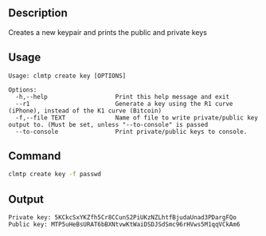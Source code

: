 ## Description

Creates a new keypair and prints the public and private keys

## Usage

```console
Usage: clmtp create key [OPTIONS]

Options:
  -h,--help                   Print this help message and exit
  --r1                        Generate a key using the R1 curve (iPhone), instead of the K1 curve (Bitcoin)
  -f,--file TEXT              Name of file to write private/public key output to. (Must be set, unless "--to-console" is passed
  --to-console                Print private/public keys to console.
```

## Command

```sh
clmtp create key -f passwd
```

## Output

```console
Private key: 5KCkcSxYKZfh5Cr8CCunS2PiUKzNZLhtfBjudaUnad3PDargFQo
Public key: MTP5uHeBsURAT6bBXNtvwKtWaiDSDJSdSmc96rHVws5M1qqVCkAm6
```
